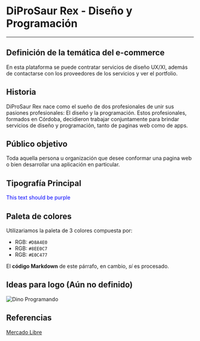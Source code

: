 # DiProSaur Rex - Diseño y Programación
---
## Definición de la temática del e-commerce
En esta plataforma se puede contratar servicios de diseño UX/XI, además de contactarse con los proveedores de los servicios y ver el portfolio.

## Historia
DiProSaur Rex nace como el sueño de dos profesionales de unir sus pasiones profesionales: El diseño y la programación.
Estos profesionales, formados en Córdoba, decidieron trabajar conjuntamente para brindar servicios de diseño y programación, tanto de paginas web como de apps.

## Público objetivo 
Toda aquella persona u organización que desee conformar una pagina web o bien desarrollar una aplicación en particular.

## Tipografía Principal

<p>

<p><font color=blue> This text should be purple </font></p>

</p>

## Paleta de colores
Utilizariamos la paleta de 3 colores compuesta por:
- RGB: `#D8A4E0`
- RGB: `#8EE0C7`
- RGB: `#E0C477`

<p>

El **código Markdown** de este párrafo, en cambio, _sí_ es procesado.

</p>

## Ideas para logo (Aún no definido)
![Dino Programando](https://previews.123rf.com/images/dogbone66/dogbone661312/dogbone66131200022/24465354-juguete-del-dinosaurio-en-un-ordenador-port%C3%A1til.jpg "Dino programando")

## Referencias
[MercadoLibre]:https://mercadolibre.com.ar
[Mercado Libre][MercadoLibre]

